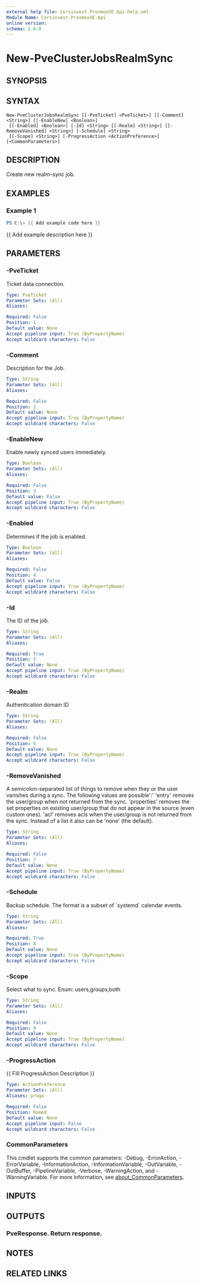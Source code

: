 ```yaml
---
external help file: Corsinvest.ProxmoxVE.Api-help.xml
Module Name: Corsinvest.ProxmoxVE.Api
online version:
schema: 2.0.0
---
```


# New-PveClusterJobsRealmSync

## SYNOPSIS

## SYNTAX

```
New-PveClusterJobsRealmSync [[-PveTicket] <PveTicket>] [[-Comment] <String>] [[-EnableNew] <Boolean>]
 [[-Enabled] <Boolean>] [-Id] <String> [[-Realm] <String>] [[-RemoveVanished] <String>] [-Schedule] <String>
 [[-Scope] <String>] [-ProgressAction <ActionPreference>] [<CommonParameters>]
```

## DESCRIPTION
Create new realm-sync job.

## EXAMPLES

### Example 1
```powershell
PS C:\> {{ Add example code here }}
```

{{ Add example description here }}

## PARAMETERS

### -PveTicket
Ticket data connection.

```yaml
Type: PveTicket
Parameter Sets: (All)
Aliases:

Required: False
Position: 1
Default value: None
Accept pipeline input: True (ByPropertyName)
Accept wildcard characters: False
```

### -Comment
Description for the Job.

```yaml
Type: String
Parameter Sets: (All)
Aliases:

Required: False
Position: 2
Default value: None
Accept pipeline input: True (ByPropertyName)
Accept wildcard characters: False
```

### -EnableNew
Enable newly synced users immediately.

```yaml
Type: Boolean
Parameter Sets: (All)
Aliases:

Required: False
Position: 3
Default value: False
Accept pipeline input: True (ByPropertyName)
Accept wildcard characters: False
```

### -Enabled
Determines if the job is enabled.

```yaml
Type: Boolean
Parameter Sets: (All)
Aliases:

Required: False
Position: 4
Default value: False
Accept pipeline input: True (ByPropertyName)
Accept wildcard characters: False
```

### -Id
The ID of the job.

```yaml
Type: String
Parameter Sets: (All)
Aliases:

Required: True
Position: 5
Default value: None
Accept pipeline input: True (ByPropertyName)
Accept wildcard characters: False
```

### -Realm
Authentication domain ID

```yaml
Type: String
Parameter Sets: (All)
Aliases:

Required: False
Position: 6
Default value: None
Accept pipeline input: True (ByPropertyName)
Accept wildcard characters: False
```

### -RemoveVanished
A semicolon-separated list of things to remove when they or the user vanishes during a sync.
The following values are possible':' 'entry' removes the user/group when not returned from the sync.
'properties' removes the set properties on existing user/group that do not appear in the source (even custom ones).
'acl' removes acls when the user/group is not returned from the sync.
Instead of a list it also can be 'none' (the default).

```yaml
Type: String
Parameter Sets: (All)
Aliases:

Required: False
Position: 7
Default value: None
Accept pipeline input: True (ByPropertyName)
Accept wildcard characters: False
```

### -Schedule
Backup schedule.
The format is a subset of \`systemd\` calendar events.

```yaml
Type: String
Parameter Sets: (All)
Aliases:

Required: True
Position: 8
Default value: None
Accept pipeline input: True (ByPropertyName)
Accept wildcard characters: False
```

### -Scope
Select what to sync.
Enum: users,groups,both

```yaml
Type: String
Parameter Sets: (All)
Aliases:

Required: False
Position: 9
Default value: None
Accept pipeline input: True (ByPropertyName)
Accept wildcard characters: False
```

### -ProgressAction
{{ Fill ProgressAction Description }}

```yaml
Type: ActionPreference
Parameter Sets: (All)
Aliases: proga

Required: False
Position: Named
Default value: None
Accept pipeline input: False
Accept wildcard characters: False
```

### CommonParameters
This cmdlet supports the common parameters: -Debug, -ErrorAction, -ErrorVariable, -InformationAction, -InformationVariable, -OutVariable, -OutBuffer, -PipelineVariable, -Verbose, -WarningAction, and -WarningVariable. For more information, see [about_CommonParameters](http://go.microsoft.com/fwlink/?LinkID=113216).

## INPUTS

## OUTPUTS

### PveResponse. Return response.
## NOTES

## RELATED LINKS
